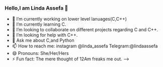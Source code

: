 ### Hello,I am Linda Assefa 👋



- 🔭 I’m currently working on lower level lanuages(C,C++)
- 🌱 I’m currently learning C.
- 👯 I’m looking to collaborate on different projects regarding C and C++.
- 🤔 I’m looking for help with C++.
- 💬 Ask me about C,and Python
- 📫 How to reach me: instagram @linda_assefa Telegram:@lindaassefa
- 😄 Pronouns: She/Her/Hers
- ⚡ Fun fact: The mere thought of 12Am freaks me out.
-->
